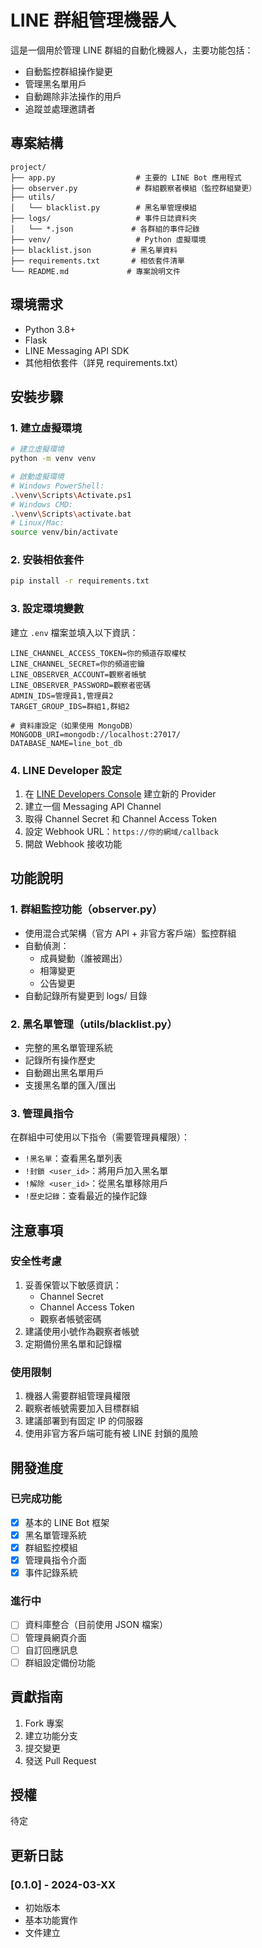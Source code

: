 # LINE 群組管理機器人

這是一個用於管理 LINE 群組的自動化機器人，主要功能包括：
- 自動監控群組操作變更
- 管理黑名單用戶
- 自動踢除非法操作的用戶
- 追蹤並處理邀請者

## 專案結構
```
project/
├── app.py                  # 主要的 LINE Bot 應用程式
├── observer.py             # 群組觀察者模組（監控群組變更）
├── utils/
│   └── blacklist.py        # 黑名單管理模組
├── logs/                   # 事件日誌資料夾
│   └── *.json             # 各群組的事件記錄
├── venv/                   # Python 虛擬環境
├── blacklist.json         # 黑名單資料
├── requirements.txt       # 相依套件清單
└── README.md             # 專案說明文件
```

## 環境需求
- Python 3.8+
- Flask
- LINE Messaging API SDK
- 其他相依套件（詳見 requirements.txt）

## 安裝步驟

### 1. 建立虛擬環境
```bash
# 建立虛擬環境
python -m venv venv

# 啟動虛擬環境
# Windows PowerShell:
.\venv\Scripts\Activate.ps1
# Windows CMD:
.\venv\Scripts\activate.bat
# Linux/Mac:
source venv/bin/activate
```

### 2. 安裝相依套件
```bash
pip install -r requirements.txt
```

### 3. 設定環境變數
建立 `.env` 檔案並填入以下資訊：
```
LINE_CHANNEL_ACCESS_TOKEN=你的頻道存取權杖
LINE_CHANNEL_SECRET=你的頻道密鑰
LINE_OBSERVER_ACCOUNT=觀察者帳號
LINE_OBSERVER_PASSWORD=觀察者密碼
ADMIN_IDS=管理員1,管理員2
TARGET_GROUP_IDS=群組1,群組2

# 資料庫設定（如果使用 MongoDB）
MONGODB_URI=mongodb://localhost:27017/
DATABASE_NAME=line_bot_db
```

### 4. LINE Developer 設定
1. 在 [LINE Developers Console](https://developers.line.biz/console/) 建立新的 Provider
2. 建立一個 Messaging API Channel
3. 取得 Channel Secret 和 Channel Access Token
4. 設定 Webhook URL：`https://你的網域/callback`
5. 開啟 Webhook 接收功能

## 功能說明

### 1. 群組監控功能（observer.py）
- 使用混合式架構（官方 API + 非官方客戶端）監控群組
- 自動偵測：
  - 成員變動（誰被踢出）
  - 相簿變更
  - 公告變更
- 自動記錄所有變更到 logs/ 目錄

### 2. 黑名單管理（utils/blacklist.py）
- 完整的黑名單管理系統
- 記錄所有操作歷史
- 自動踢出黑名單用戶
- 支援黑名單的匯入/匯出

### 3. 管理員指令
在群組中可使用以下指令（需要管理員權限）：
- `!黑名單`：查看黑名單列表
- `!封鎖 <user_id>`：將用戶加入黑名單
- `!解除 <user_id>`：從黑名單移除用戶
- `!歷史記錄`：查看最近的操作記錄

## 注意事項

### 安全性考慮
1. 妥善保管以下敏感資訊：
   - Channel Secret
   - Channel Access Token
   - 觀察者帳號密碼
2. 建議使用小號作為觀察者帳號
3. 定期備份黑名單和記錄檔

### 使用限制
1. 機器人需要群組管理員權限
2. 觀察者帳號需要加入目標群組
3. 建議部署到有固定 IP 的伺服器
4. 使用非官方客戶端可能有被 LINE 封鎖的風險

## 開發進度

### 已完成功能
- [x] 基本的 LINE Bot 框架
- [x] 黑名單管理系統
- [x] 群組監控模組
- [x] 管理員指令介面
- [x] 事件記錄系統

### 進行中
- [ ] 資料庫整合（目前使用 JSON 檔案）
- [ ] 管理員網頁介面
- [ ] 自訂回應訊息
- [ ] 群組設定備份功能

## 貢獻指南
1. Fork 專案
2. 建立功能分支
3. 提交變更
4. 發送 Pull Request

## 授權
待定

## 更新日誌

### [0.1.0] - 2024-03-XX
- 初始版本
- 基本功能實作
- 文件建立 